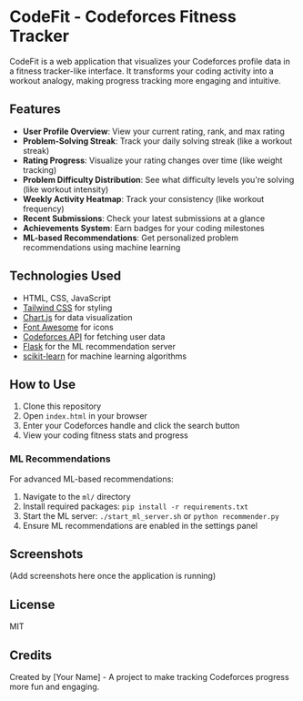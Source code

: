 # CodeFit - Codeforces Fitness Tracker

CodeFit is a web application that visualizes your Codeforces profile data in a fitness tracker-like interface. It transforms your coding activity into a workout analogy, making progress tracking more engaging and intuitive.

## Features

- **User Profile Overview**: View your current rating, rank, and max rating
- **Problem-Solving Streak**: Track your daily solving streak (like a workout streak)
- **Rating Progress**: Visualize your rating changes over time (like weight tracking)
- **Problem Difficulty Distribution**: See what difficulty levels you're solving (like workout intensity)
- **Weekly Activity Heatmap**: Track your consistency (like workout frequency)
- **Recent Submissions**: Check your latest submissions at a glance
- **Achievements System**: Earn badges for your coding milestones
- **ML-based Recommendations**: Get personalized problem recommendations using machine learning

## Technologies Used

- HTML, CSS, JavaScript
- [Tailwind CSS](https://tailwindcss.com/) for styling
- [Chart.js](https://www.chartjs.org/) for data visualization
- [Font Awesome](https://fontawesome.com/) for icons
- [Codeforces API](https://codeforces.com/apiHelp) for fetching user data
- [Flask](https://flask.palletsprojects.com/) for the ML recommendation server
- [scikit-learn](https://scikit-learn.org/) for machine learning algorithms

## How to Use

1. Clone this repository
2. Open `index.html` in your browser
3. Enter your Codeforces handle and click the search button
4. View your coding fitness stats and progress

### ML Recommendations

For advanced ML-based recommendations:

1. Navigate to the `ml/` directory
2. Install required packages: `pip install -r requirements.txt`
3. Start the ML server: `./start_ml_server.sh` or `python recommender.py`
4. Ensure ML recommendations are enabled in the settings panel

## Screenshots

(Add screenshots here once the application is running)

## License

MIT

## Credits

Created by [Your Name] - A project to make tracking Codeforces progress more fun and engaging.
